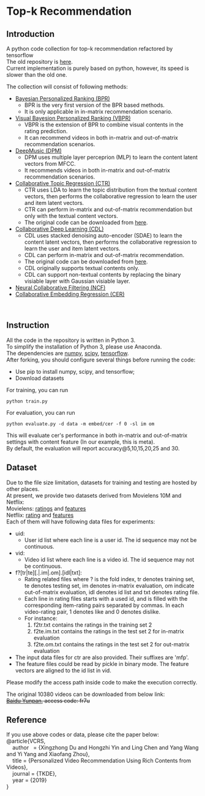 # Top-k Recommendation
## **Introduction**</br>

A python code collection for top-k recommendation refactored by tensorflow</br>
The old repository is [here](old).</br>
Current implementation is purely based on python, however, its speed is slower than the old one.

The collection will consist of following methods:
- <a href="https://arxiv.org/abs/1205.2618">Bayesian Personalized Ranking (BPR)</a></br>
  - BPR is the very first version of the BPR based methods. </br>
  - It is only applicable in in-matrix recommendation scenario. </br>
- <a href="https://arxiv.org/abs/1510.01784">Visual Bayesion Personalized Ranking (VBPR)</a></br>
  - VBPR is the extension of BPR to combine visual contents in the rating prediction. </br>
  - It can recommend videos in both in-matrix and out-of-matrix recommendation scenarios. </br>
- <a href="https://papers.nips.cc/paper/5004-deep-content-based-music-recommendation">DeepMusic (DPM)</a></br>
  - DPM uses multiple layer perceprion (MLP) to learn the content latent vectors from MFCC. </br>
  - It recommends videos in both in-matrix and out-of-matrix recommendation scenarios. </br>
- <a href="http://www.cs.columbia.edu/~blei/papers/WangBlei2011.pdf">Collaborative Topic Regression (CTR)</a></br>
  - CTR uses LDA to learn the topic distribution from the textual content vectors, then performs the collaborative regression to learn the user and item latent vectors.</br>
  - CTR can perform in-matrix and out-of-matrix recommendation but only with the textual content vectors.</br>
  - The original code can be downloaded from <a href="http://www.cs.cmu.edu/~chongw/citeulike/">here</a>.</br>
- <a href="https://arxiv.org/abs/1409.2944">Collaborative Deep Learning (CDL)</a></br>
  - CDL uses stacked denoising auto-encoder (SDAE) to learn the content latent vectors, then performs the collaborative regression to learn the user and item latent vectors.</br>
  - CDL can perform in-matrix and out-of-matrix recommendation.</br>
  - The original code can be downloaded from <a href="http://www.wanghao.in/code/cdl-release.rar">here</a>.</br>
  - CDL originally supports textual contents only.</br>
  - CDL can support non-textual contents by replacing the binary visiable layer with Gaussian visiable layer.</br>
- <a href="https://arxiv.org/abs/1708.05031">Neural Collaborative Filtering (NCF)</a></br>
- <a href="">Collaborative Embedding Regression (CER)</a></br>
</br>

## **Instruction**</br>
All the code in the repository is written in Python 3.</br>
To simplify the installation of Python 3, please use Anaconda.</br>
The dependencies are [numpy](http://www.numpy.org/), [scipy](https://www.scipy.org/scipylib), [tensorflow](https://www.tensorflow.org/).</br>
After forking, you should configure several things before running the code:</br>
- Use pip to install numpy, scipy, and tensorflow;
- Download datasets </br>

For training, you can run
```
python train.py
```
For evaluation, you can run
```
python evaluate.py -d data -m embed/cer -f 0 -sl im om
```
This will evaluate cer's performance in both in-matrix and out-of-matrix settings with content feature (In our example, this is meta).<br>
By default, the evaluation will report accuracy@5,10,15,20,25 and 30.<br>

## **Dataset**</br>
Due to the file size limitation, datasets for training and testing are hosted by other places.</br>
At present, we provide two datasets derived from Movielens 10M and Netflix:<br>
Movielens: <a href="https://drive.google.com/file/d/1nMhFTlWMEol9kbWx6SOQX_FF8IcK0WoI/view?usp=sharing">ratings</a> and <a href="https://drive.google.com/file/d/1FPhBhunJxLpULb_4JkjIiA1-0p-IruI1/view?usp=sharing">features</a><br>
Netflix: <a href="https://drive.google.com/file/d/1VDfPeBfg2PpCIbKsQq6upgyjRN-asY-R/view?usp=sharing">rating</a> and <a href="https://drive.google.com/file/d/1O_76Wt6wblJkm3JYohU3X1hwH8uDziE-/view?usp=sharing">features</a><br>
Each of them will have following data files for experiments:<br>
  - uid: 
      - User id list where each line is a user id. The id sequence may not be continuous.
  - vid: 
      - Video id list where each line is a video id. The id sequence may not be continuous.
  - f?[tr|te][.|.im|.om].[idl|txt]:
      - Rating related files where ? is the fold index, tr denotes training set, te denotes testing set, im denotes in-matrix evaluation, om indicate out-of-matrix evaluation, idl denotes id list and txt denotes rating file.
      - Each line in rating files starts with a used id, and is filled with the corresponding item-rating pairs separated by commas. In each video-rating pair, 1 denotes like and 0 denotes dislike.
      - For instance:
        1. f2tr.txt contains the ratings in the training set 2
        2. f2te.im.txt contains the ratings in the test set 2 for in-matrix evaluation
        3. f2te.om.txt contains the ratings in the test set 2 for out-matrix evaluation
  - The input data files for ctr are also provided. Their suffixes are 'mfp'.
  - The feature files could be read by pickle in binary mode. The feature vectors are aligned to the id list in vid.

Please modify the access path inside code to make the execution correctly.</br>

The original 10380 videos can be downloaded from below link:</br>
<del><a href="https://pan.baidu.com/s/1uKDjkFOh1G_Ed_9XUBjOsQ">Baidu Yunpan</a>, access code: fr7u</br></del>

## **Reference**</br>
If you use above codes or data, please cite the paper below:</br>
@article{VCRS, </br>
&nbsp;&nbsp;&nbsp;&nbsp;author    = {Xingzhong Du and Hongzhi Yin and Ling Chen and Yang Wang and Yi Yang and Xiaofang Zhou}, </br>
&nbsp;&nbsp;&nbsp;&nbsp;title     = {Personalized Video Recommendation Using Rich Contents from Videos}, </br>
&nbsp;&nbsp;&nbsp;&nbsp;journal   = {TKDE}, </br>
&nbsp;&nbsp;&nbsp;&nbsp;year      = {2019} </br>
} </br>
